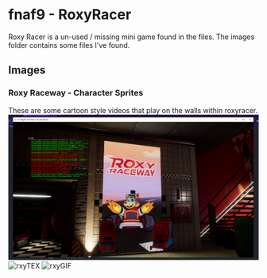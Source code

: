# fnaf9 - RoxyRacer

Roxy Racer is a un-used / missing mini game found in the files. The images folder contains some files I've found.

## Images

### Roxy Raceway - Character Sprites

These are some cartoon style videos that play on the walls within roxyracer.
![rxyRcw](https://raw.githubusercontent.com/Joshua-Noakes1/FNAF9/main/hidden/RoxyRacer/images/rxyracer-feddy.png)
![rxyTEX](https://raw.githubusercontent.com/Joshua-Noakes1/FNAF9/main/hidden/RoxyRacer/images/TEX-Roxy-racewaykart-2.png)
![rxyGIF](https://raw.githubusercontent.com/Joshua-Noakes1/FNAF9/main/hidden/RoxyRacer/images/Compile/Roxy-RoxyRacer/roxyRaceway-compile.gif)

